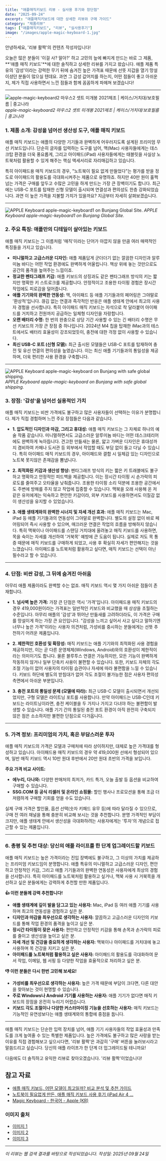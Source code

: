 ```yaml
---
title: "애플매직키보드 리뷰 - 실사용 후기와 장단점"
date: "2025-09-24"
excerpt: "애플매직키보드에 대한 상세한 리뷰와 구매 가이드"
category: "제품리뷰"
tags: ["애플매직키보드", "리뷰", "실사용후기"]
image: "/images/apple-magic-keyboard-1.jpg"
---
```


안녕하세요, '리뷰 활짝'의 컨텐츠 작성자입니다!

오늘은 많은 분들이 '이걸 사? 말아?' 하고 고민의 늪에 빠지게 만드는 바로 그 제품, **'애플 매직 키보드'**에 대한 솔직하고 상세한 리뷰를 가지고 왔습니다. 애플 제품 특유의 '감성'이라는 강력한 무기 뒤에 숨겨진 높은 가격표 때문에 선뜻 지갑을 열기 망설이셨던 분들이 많으실 텐데요. 과연 그 감성 값어치를 하는지, 어떤 점들이 좋고 아쉬운지, 제가 직접 사용하면서 느낀 점들과 함께 꼼꼼하게 파헤쳐 보겠습니다!

---

![apple-magic-keyboard2 마우스2 셋트 미개봉 2021제조 | 케이스/거치대/보호필름 | 중고나라](/images/apple-magic-keyboard-1.webp)
_apple-magic-keyboard2 마우스2 셋트 미개봉 2021제조 | 케이스/거치대/보호필름 | 중고나라_

### 1. 제품 소개: 감성을 넘어선 생산성 도구, 애플 매직 키보드

애플 매직 키보드는 애플의 다양한 기기들과 완벽하게 어우러지도록 설계된 프리미엄 무선 키보드입니다. 단순히 글자를 입력하는 도구를 넘어, 맥(Mac) 사용자들에게는 데스크탑 환경을 더욱 풍요롭게, 그리고 아이패드(iPad) 사용자들에게는 태블릿을 사실상 노트북처럼 활용할 수 있게 해주는 핵심 액세서리로 자리매김하고 있습니다.

특히 아이패드용 매직 키보드의 경우, "노트북이 필요 없게 만들었다"는 평가를 받을 정도로 아이패드의 활용도를 극대화시켜주는 제품으로 유명하죠. 하지만 40만 원이 훌쩍 넘는 가격은 구매를 앞두고 수많은 고민을 하게 만드는 가장 큰 장벽이기도 합니다. 최근에는 USB-C 포트를 탑재한 신형 모델이 출시되며 연결성과 편의성도 한층 강화되었습니다. 과연 이 높은 가격을 지불할 가치가 있을까요? 지금부터 자세히 살펴보겠습니다.

---

![APPLE Keyboard apple-magic-keyboard1 on Bunjang Global Site.](/images/apple-magic-keyboard-2.webp)
_APPLE Keyboard apple-magic-keyboard1 on Bunjang Global Site._

### 2. 주요 특징: 애플만의 디테일이 살아있는 키보드

애플 매직 키보드는 그 이름처럼 '매직'이라는 단어가 아깝지 않을 만큼 여러 매력적인 특징들을 가지고 있습니다.

- **미니멀하고 고급스러운 디자인:** 애플 제품답게 군더더기 없는 깔끔한 디자인과 알루미늄 바디는 어떤 작업 환경에도 완벽하게 어울립니다. 책상 위에 놓는 것만으로도 공간의 품격을 높여주는 느낌이죠.
- **정교한 펜타그래프 키감:** 애플 키보드의 상징과도 같은 펜타그래프 방식의 키는 짧지만 명확한 키 스트로크를 제공합니다. 안정적이고 조용한 타이핑 경험은 장시간 작업에도 피로감을 덜어줍니다.
- **애플 기기와의 완벽한 연동성:** 맥, 아이패드 등 애플 기기들과의 페어링은 그야말로 '환상적'입니다. 끊김 없는 연결과 즉각적인 반응은 애플 생태계 안에서 최고의 사용자 경험을 선사합니다. 특히 아이패드 매직 키보드는 자석으로 착 달라붙어 아이패드를 거치하고 전원까지 공급하는 일체형 디자인을 자랑합니다.
- **오랜 배터리 수명:** 한 번의 완충으로 상당 기간 사용할 수 있는 긴 배터리 수명은 무선 키보드의 가장 큰 장점 중 하나입니다. 2024년 M4 칩을 탑재한 iMac과의 테스트에서도 배터리 효율성이 강조되었듯이, 충전에 대한 걱정 없이 사용할 수 있습니다.
- **최신 USB-C 포트 (신형 모델):** 최근 출시된 모델들은 USB-C 포트를 탑재하여 충전 및 유선 연결의 편의성을 높였습니다. 이는 최신 애플 기기들과의 통일성을 제공하며, 더욱 편리한 사용 환경을 구축합니다.

---

![APPLE Keyboard apple-magic-keyboard on Bunjang with safe global shipping.](/images/apple-magic-keyboard-3.webp)
_APPLE Keyboard apple-magic-keyboard on Bunjang with safe global shipping._

### 3. 장점: '감성'을 넘어선 실용적인 가치

애플 매직 키보드는 비싼 가격에도 불구하고 많은 사용자들이 선택하는 이유가 분명합니다. 제가 직접 경험하며 느낀 주요 장점들은 다음과 같습니다.

- **1. 압도적인 디자인과 마감, 그리고 휴대성:**
  애플 매직 키보드는 그 자체로 하나의 예술 작품 같습니다. 미니멀하면서도 고급스러운 알루미늄 바디는 어떤 데스크테리어에도 완벽하게 녹아듭니다. 견고한 만듦새는 물론, 얇고 가벼운 디자인은 휴대성까지 겸비하여 카페나 도서관 등 외부에서 작업할 때도 부담 없이 들고 다닐 수 있습니다. 특히 아이패드 매직 키보드의 경우, 아이패드와 결합 시 일체감 있는 디자인으로 노트북 못지않은 존재감을 뽐냅니다.

- **2. 최적화된 키감과 생산성 향상:**
  펜타그래프 방식의 키는 짧은 키 트래블에도 불구하고 명확하고 안정적인 피드백을 제공합니다. 이는 장시간 타이핑 시 손가락의 피로도를 줄여주고 오타율을 낮춰줍니다. 조용한 타이핑 소리 덕분에 조용한 공간에서도 주변에 방해를 주지 않고 작업에 집중할 수 있습니다. 맥북을 오래 사용해 온 저 같은 유저에게는 익숙하고 편안한 키감이라, 외부 키보드를 사용하면서도 이질감 없이 생산성을 유지할 수 있었습니다.

- **3. 애플 생태계와의 완벽한 시너지 및 자세 개선 효과:**
  애플 매직 키보드는 Mac, iPad 등 애플 기기들과의 연동성이 그야말로 완벽합니다. 별도의 설정 없이 바로 페어링되어 즉시 사용할 수 있으며, 매끄러운 연결은 작업의 흐름을 방해하지 않습니다. 특히 맥북이나 아이패드를 스탠딩 거치대에 올려놓고 매직 키보드를 사용하면, 목을 숙이는 자세를 개선하여 '거북목' 예방에 큰 도움이 됩니다. 실제로 저도 목 통증 때문에 매직 키보드를 구매하게 되었고, 사용 후 확실히 자세가 편안해지는 것을 느꼈습니다. 아이패드를 노트북처럼 활용하고 싶다면, 매직 키보드는 선택이 아닌 필수라고 할 수 있습니다.

---

### 4. 단점: 비싼 감성, 그 뒤에 숨겨진 아쉬움

아무리 애플 제품이라도 완벽할 수는 없죠. 매직 키보드 역시 몇 가지 아쉬운 점들이 존재합니다.

- **1. 넘사벽 높은 가격:**
  가장 큰 단점은 역시 '가격'입니다. 아이패드용 매직 키보드의 경우 419,000원이라는 가격표는 일반적인 키보드와 비교했을 때 상상을 초월하는 수준입니다. 아무리 애플의 '감성'과 뛰어난 만듦새를 고려하더라도, 이 가격은 구매를 망설이게 하는 가장 큰 요인입니다. "감성을 느끼고 싶어서 사고 싶다고 말하기엔 너무나 높은 가격"이라는 사용자 의견처럼, 가성비를 중시하는 분들에게는 선뜻 추천하기 어려운 제품입니다.

- **2. 제한적인 호환성 및 확장성:**
  매직 키보드는 애플 기기와의 최적화된 사용 경험을 제공하지만, 이는 곧 다른 운영체제(Windows, Android)와의 호환성이 제한적이라는 의미이기도 합니다. 물론 블루투스 연결은 가능하지만, 모든 기능이 완벽하게 작동하지 않거나 일부 단축키 사용이 불편할 수 있습니다. 또한, 키보드 자체의 각도 조절 기능이 없어 사용자의 타이핑 습관이나 자세에 따라 불편함을 느낄 수 있습니다. 키보드 하단에 별도의 받침대가 없어 각도 조절이 불가능한 점은 사용자 편의성 측면에서 아쉬운 부분입니다.

- **3. 충전 포트의 통일성 문제 (모델에 따라):**
  최근 USB-C 모델이 출시되면서 개선되었지만, 구형 모델은 라이트닝 포트를 사용합니다. 만약 아이패드는 USB-C인데 키보드는 라이트닝이라면, 충전 케이블을 두 가지나 가지고 다녀야 하는 불편함이 발생할 수 있습니다. 애플 기기 간의 통일된 충전 포트 환경이 아직 완전히 구축되지 않은 점은 소소하지만 불편한 단점으로 다가옵니다.

---

### 5. 가격 정보: 프리미엄의 가치, 혹은 부담스러운 투자

애플 매직 키보드의 가격은 모델과 구매처에 따라 상이하지만, 대체로 높은 가격대를 형성하고 있습니다. 아이패드용 매직 키보드의 경우 약 419,000원 선에서 형성되어 있으며, 일반 매직 키보드 역시 10만 원대 후반에서 20만 원대 초반의 가격을 보입니다.

**주요 가격 비교 사이트:**

- **에누리, 다나와:** 다양한 판매처의 최저가, 카드 특가, 오늘 출발 등 옵션을 비교하여 구매할 수 있습니다.
- **SSG.COM 등 공식 리셀러 및 온라인 쇼핑몰:** 할인 행사나 프로모션을 통해 조금 더 저렴하게 구매할 기회를 얻을 수도 있습니다.

실제 구매 가격은 할인율, 옵션 선택(숫자 키패드 유무 등)에 따라 달라질 수 있으므로, 구매 전 여러 채널을 통해 충분히 비교해 보시는 것을 추천합니다. 분명 가격적인 부담이 크지만, 애플 생태계 안에서 생산성을 극대화하려는 사용자에게는 '투자'의 개념으로 접근할 수 있는 제품입니다.

---

### 6. 총평 및 추천 대상: 당신의 애플 라이프를 한 단계 업그레이드할 키보드

애플 매직 키보드는 높은 가격이라는 진입 장벽에도 불구하고, 그 이상의 가치를 제공하는 프리미엄 키보드임이 분명합니다. 애플 특유의 미니멀하고 고급스러운 디자인, 편안하고 안정적인 키감, 그리고 애플 기기들과의 완벽한 연동성은 사용자에게 최상의 경험을 선사합니다. 특히 아이패드를 노트북처럼 활용하고 싶거나, 맥북 사용 시 거북목을 개선하고 싶은 분들에게는 강력하게 추천할 만한 제품입니다.

**👍 이런 분들께 강력 추천합니다!**

- **애플 생태계에 깊이 발을 담그고 있는 사용자:** Mac, iPad 등 여러 애플 기기를 사용하며 최고의 연동성을 경험하고 싶은 분.
- **디자인과 마감을 최우선으로 생각하는 사용자:** 깔끔하고 고급스러운 디자인의 키보드를 통해 작업 환경의 품격을 높이고 싶은 분.
- **장시간 타이핑이 잦은 사용자:** 편안하고 안정적인 키감을 통해 손목과 손가락의 피로를 줄이고 생산성을 높이고 싶은 분.
- **자세 개선 및 건강을 중요하게 생각하는 사용자:** 맥북이나 아이패드를 거치대에 놓고 사용하며 목 건강을 지키고 싶은 분.
- **아이패드를 노트북처럼 활용하고 싶은 사용자:** 아이패드의 활용도를 극대화하여 문서 작업, 이메일, 웹 서핑 등 다양한 작업을 효율적으로 처리하고 싶은 분.

**👎 이런 분들은 다시 한번 고민해 보세요!**

- **가성비를 최우선으로 생각하는 사용자:** 높은 가격 때문에 부담이 크다면, 다른 대안을 찾아보는 것이 현명할 수 있습니다.
- **주로 Windows나 Android 기기를 사용하는 사용자:** 애플 기기가 없다면 매직 키보드의 장점을 온전히 누리기 어렵습니다.
- **키보드 각도 조절이나 다양한 커스터마이징 기능을 선호하는 사용자:** 매직 키보드는 기능적인 유연성보다는 애플 생태계와의 통합에 중점을 둡니다.

---

애플 매직 키보드는 단순한 입력 장치를 넘어, 애플 기기 사용자들의 작업 효율성과 만족도를 크게 높여줄 수 있는 특별한 제품입니다. 높은 가격에도 불구하고 많은 사랑을 받는 이유를 직접 경험해보고 싶으시다면, '리뷰 활짝'은 과감히 '구매' 버튼을 눌러보시라고 말씀드리고 싶습니다. 당신의 애플 라이프가 한 단계 더 업그레이드될 테니까요!

다음에도 더 솔직하고 유익한 리뷰로 찾아오겠습니다. '리뷰 활짝'이었습니다!

## 참고 자료

- [애플 매직 키보드, 어떤 모델이 최고일까? 비교 분석 및 추천 가이드](https://whatisitit.tistory.com/entry/애플-매직-키보드-어떤-모델이-최고일까-비교-분석-및-추천-가이드)
- [노트북이 필요없게 만든, 애플 매직 키보드 사용 후기 (iPad Air 4 ...](https://blog.naver.com/moonggle_/223949120412)
- [Magic Keyboard - 한국어 - Apple (KR)](https://www.apple.com/kr/shop/product/MXCL3KH/A/magic-keyboard-usb-c-한국어)

### 이미지 출처

- [이미지 1](https://cafeptthumb-phinf.pstatic.net/MjAyMTA5MTJfMTQg/MDAxNjMxNDIxNjU0NTY4._AMtu1QMm74hQHTKSKzCtrpyTLMZFYBirsBER_XONZYg.Nkudd5loKfTaBkwFYDbxOEcKXA1P-NDPr4qYiGCFarIg.JPEG/IMG_4296.jpg?type=w800)
- [이미지 2](https://media.bunjang.co.kr/product/222847079_8_1682989405_w1500.jpg)
- [이미지 3](https://media.bunjang.co.kr/product/182696962_1_1647846722_w840.jpg)

---

_이 리뷰는 웹 검색 결과를 바탕으로 작성되었습니다._
_작성일: 2025년 09월 24일_
